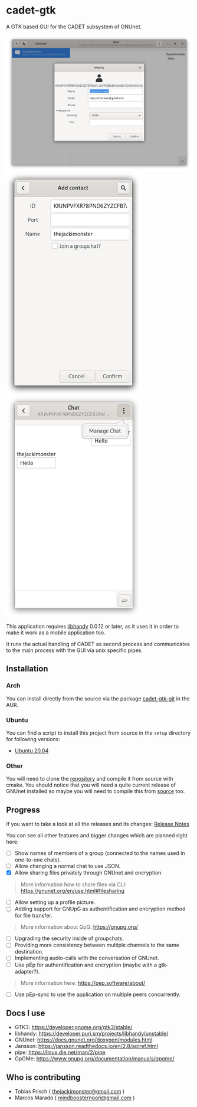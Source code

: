 # cadet-gtk

A GTK based GUI for the CADET subsystem of GNUnet.

![Example for editing the profile](examples/desktop_profile.png "Editing profile on desktop")
![Example for adding a contact](examples/mobile_add_contact.png "Adding a contact")
![Example for chat](examples/mobile_chat.png "Chat between you and one contact")

This application requires [libhandy](https://gitlab.gnome.org/GNOME/libhandy/)
0.0.12 or later, as it uses it in order to make it work as a mobile application
too.

It runs the actual handling of CADET as second process and communicates to the main process with the GUI
via unix specific pipes.

## Installation

### Arch

You can install directly from the source via the package [cadet-gtk-git](https://aur.archlinux.org/packages/cadet-gtk-git/) in the AUR.

### Ubuntu

You can find a script to install this project from source in the `setup` directory for following versions:

- [Ubuntu 20.04](setup/ubuntu_20.04.sh)

### Other

You will need to clone the [repository](https://gitlab.com/TheJackiMonster/cadet-gtk.git) and compile it from source with cmake.
You should notice that you will need a quite current release of GNUnet installed so maybe you will need to compile
this from [source](https://git.gnunet.org/gnunet.git) too.

## Progress

If you want to take a look at all the releases and its changes: [Release Notes](CHANGES.md)

You can see all other features and bigger changes which are planned right here:

 * [ ] Show names of members of a group (connected to the names used in one-to-one chats).
 * [ ] Allow changing a normal chat to use JSON.
 * [x] Allow sharing files privately through GNUnet and encryption.
>  More information how to share files via CLI: https://gnunet.org/en/use.html#filesharing
 * [ ] Allow setting up a profile picture.
 * [ ] Adding support for GNUpG as authentification and encryption method for file transfer.
>  More information about GpG: https://gnupg.org/
 * [ ] Upgrading the security inside of groupchats.
 * [ ] Providing more consistency between multiple channels to the same destination.
 * [ ] Implementing audio-calls with the conversation of GNUnet.
  * [ ] Use pEp for authentification and encryption (maybe with a gtk-adapter?).
>  More information here: https://pep.software/about/
 * [ ] Use pEp-sync to use the application on multiple peers concurrently.

## Docs I use

 - GTK3: https://developer.gnome.org/gtk3/stable/
 - libhandy: https://developer.puri.sm/projects/libhandy/unstable/
 - GNUnet: https://docs.gnunet.org/doxygen/modules.html
 - Jansson: https://jansson.readthedocs.io/en/2.8/apiref.html
 - pipe: https://linux.die.net/man/2/pipe
 - GpGMe: https://www.gnupg.org/documentation/manuals/gpgme/

## Who is contributing

 - Tobias Frisch ( thejackimonster@gmail.com )
 - Marcos Marado ( mindboosternoori@gmail.com )
